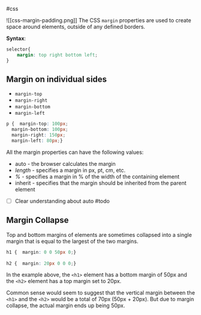 #css 

![[css-margin-padding.png]]
The CSS `margin` properties are used to create space around elements, outside of any defined borders.

**Syntax**:
```css
selector{
    margin: top right bottom left;
}
```

## Margin on individual sides
- `margin-top`
- `margin-right`
- `margin-bottom`
- `margin-left`

```css
p {  margin-top: 100px;  
  margin-bottom: 100px;  
  margin-right: 150px;  
  margin-left: 80px;}
```

All the margin properties can have the following values:
- auto - the browser calculates the margin
- _length_ - specifies a margin in px, pt, cm, etc.
- _%_ - specifies a margin in % of the width of the containing element
- inherit - specifies that the margin should be inherited from the parent element
- [ ] Clear understanding about auto #todo 

## Margin Collapse
Top and bottom margins of elements are sometimes collapsed into a single margin that is equal to the largest of the two margins.

```css
h1 {  margin: 0 0 50px 0;}  
  
h2 {  margin: 20px 0 0 0;}
```
In the example above, the `<h1>` element has a bottom margin of 50px and the `<h2>` element has a top margin set to 20px.

Common sense would seem to suggest that the vertical margin between the `<h1>` and the `<h2>` would be a total of 70px (50px + 20px). But due to margin collapse, the actual margin ends up being 50px.

